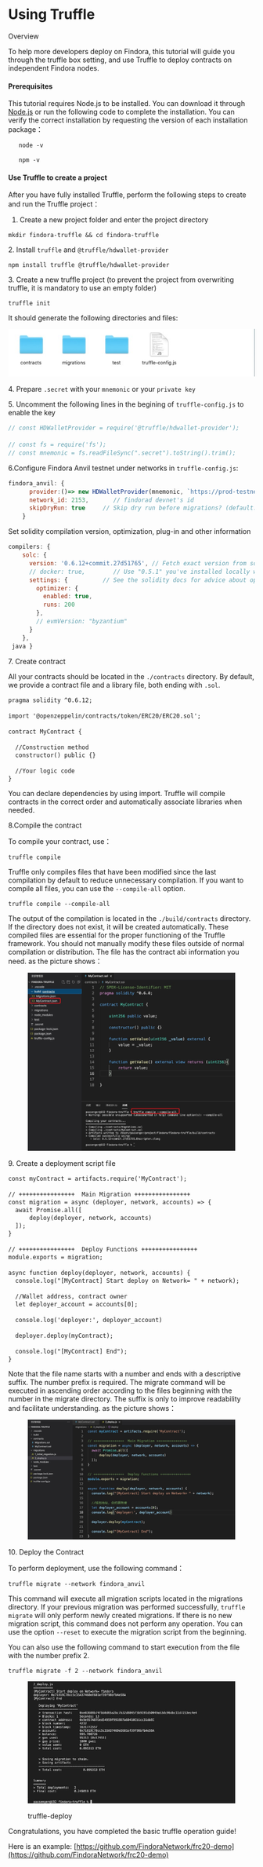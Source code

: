 # Using Truffle

Overview[​](https://wiki.findora.org/docs/developers/evm\_smart\_chain/evm-guides/deployment-guides/truffle#overview)

To help more developers deploy on Findora, this tutorial will guide you through the truffle box setting, and use Truffle to deploy contracts on independent Findora nodes.

#### Prerequisites[​](https://wiki.findora.org/docs/developers/evm\_smart\_chain/evm-guides/deployment-guides/truffle#prerequisites) <a href="#prerequisites" id="prerequisites"></a>

This tutorial requires Node.js to be installed. You can download it through [Node.js](https://nodejs.org/) or run the following code to complete the installation. You can verify the correct installation by requesting the version of each installation package：

```shell
   node -v
```

```shell
   npm -v
```

#### Use Truffle to create a project[​](https://wiki.findora.org/docs/developers/evm\_smart\_chain/evm-guides/deployment-guides/truffle#use-truffle-to-create-a-project) <a href="#use-truffle-to-create-a-project" id="use-truffle-to-create-a-project"></a>

After you have fully installed Truffle, perform the following steps to create and run the Truffle project：

1. Create a new project folder and enter the project directory

```shell
mkdir findora-truffle && cd findora-truffle
```

2\. Install `truffle` and `@truffle/hdwallet-provider`

```shell
npm install truffle @truffle/hdwallet-provider
```

3\. Create a new truffle project (to prevent the project from overwriting truffle, it is mandatory to use an empty folder)

```shell
truffle init
```

It should generate the following directories and files:

<img src="../../../../../.gitbook/assets/image (2) (2).png" alt="" data-size="original">



4\. Prepare `.secret` with your `mnemonic` or your `private key`

5\. Uncomment the following lines in the begining of `truffle-config.js` to enable the key

```javascript
// const HDWalletProvider = require('@truffle/hdwallet-provider');

// const fs = require('fs');
// const mnemonic = fs.readFileSync(".secret").toString().trim();
```

6.Configure Findora Anvil testnet under networks in `truffle-config.js`:

```javascript
findora_anvil: {
      provider:()=> new HDWalletProvider(mnemonic, `https://prod-testnet.prod.findora.org:8545`),
      network_id: 2153,       // findorad devnet's id
      skipDryRun: true     // Skip dry run before migrations? (default: false for public nets )
    }
```

Set solidity compilation version, optimization, plug-in and other information

```javascript
compilers: {
    solc: {
      version: '0.6.12+commit.27d51765', // Fetch exact version from solc-bin (default: truffle's version)
      // docker: true,        // Use "0.5.1" you've installed locally with docker (default: false)
      settings: {          // See the solidity docs for advice about optimization and evmVersion
        optimizer: {
          enabled: true,
          runs: 200
        },
        // evmVersion: "byzantium"
      }
    },
 java }
```

7\. Create contract

All your contracts should be located in the `./contracts` directory. By default, we provide a contract file and a library file, both ending with `.sol`.

```solidity
pragma solidity ^0.6.12;

import '@openzeppelin/contracts/token/ERC20/ERC20.sol';

contract MyContract {

  //Construction method
  constructor() public {}

  //Your logic code
}
```

You can declare dependencies by using import. Truffle will compile contracts in the correct order and automatically associate libraries when needed.

8.Compile the contract

To compile your contract, use：

```
truffle compile
```

Truffle only compiles files that have been modified since the last compilation by default to reduce unnecessary compilation. If you want to compile all files, you can use the `--compile-all` option.

```
truffle compile --compile-all
```

The output of the compilation is located in the `./build/contracts` directory. If the directory does not exist, it will be created automatically. These compiled files are essential for the proper functioning of the Truffle framework. You should not manually modify these files outside of normal compilation or distribution. The file has the contract abi information you need. as the picture shows：

<figure><img src="../../../../../.gitbook/assets/image (16).png" alt=""><figcaption></figcaption></figure>

9\. Create a deployment script file

```solidity
const myContract = artifacts.require('MyContract');

// ++++++++++++++++  Main Migration ++++++++++++++++ 
const migration = async (deployer, network, accounts) => {
  await Promise.all([
      deploy(deployer, network, accounts)
  ]);
}

// ++++++++++++++++  Deploy Functions ++++++++++++++++ 
module.exports = migration;

async function deploy(deployer, network, accounts) { 
  console.log("[MyContract] Start deploy on Network= " + network);

  //Wallet address, contract owner 
  let deployer_account = accounts[0];
  
  console.log('deployer:', deployer_account)

  deployer.deploy(myContract);
  
  console.log("[MyContract] End");
}
```

Note that the file name starts with a number and ends with a descriptive suffix. The number prefix is required. The migrate command will be executed in ascending order according to the files beginning with the number in the migrate directory. The suffix is only to improve readability and facilitate understanding. as the picture shows：

<figure><img src="../../../../../.gitbook/assets/image (12).png" alt=""><figcaption></figcaption></figure>

10\. Deploy the Contract

To perform deployment, use the following command：

```shell
truffle migrate --network findora_anvil
```

This command will execute all migration scripts located in the migrations directory. If your previous migration was performed successfully, `truffle migrate` will only perform newly created migrations. If there is no new migration script, this command does not perform any operation. You can use the option `--reset` to execute the migration script from the beginning.

You can also use the following command to start execution from the file with the number prefix 2.

```shell
truffle migrate -f 2 --network findora_anvil
```

<figure><img src="../../../../../.gitbook/assets/image (4) (3).png" alt=""><figcaption><p>truffle-deploy</p></figcaption></figure>

Congratulations, you have completed the basic truffle operation guide!

Here is an example: [https://github.com/FindoraNetwork/frc20-demo](https://github.com/FindoraNetwork/frc20-demo)
